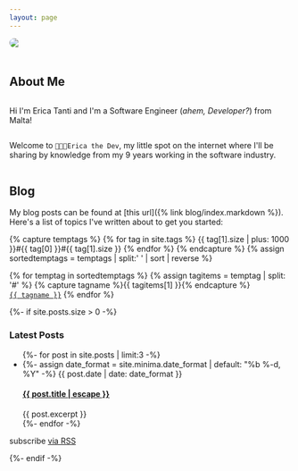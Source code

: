 ```yaml
---
layout: page
---
```

<style>
  .flex {
    display: flex;
  }

  .flex-row {
    flex-direction: row;
  }

  .flex-col {
    flex-direction: column;
  }

  .flex-wrap {
    flex-wrap: wrap;
  }

  .radius {
    border-radius: 10px
  }

  .mr {
    margin-right: 20px;
  }

  .mb {
    margin-bottom: 20px;
  }

  .flex-1 {
    flex: 1;
  }

  .align-items-center {
    align-items: center;
  }
</style>

<div class="flex flex-row flex-wrap align-items-center">
  <img style="min-width: 236px" class="mr mb radius flex" src="/assets/erica_tanti.jpg">
  <div class="flex flex-col flex-1" style="min-width: 400px">
    <h2>About Me</h2>
    <p>
      Hi I'm Erica Tanti and I'm a Software Engineer (<em>ahem, Developer?</em>) from Malta!
    </p>
    <p>
      Welcome to <code class="highligher-rouge">👩🏻‍💻Erica the Dev</code>, my little spot on the internet where I'll be sharing by knowledge from my 9 years working in the software   industry.
    </p>
  </div>
</div>

<h2>Blog</h2>
My blog posts can be found at [this url]({% link blog/index.markdown %}). Here's a list of topics I've written about to get you started:

{% capture temptags %}
  {% for tag in site.tags %}
    {{ tag[1].size | plus: 1000 }}#{{ tag[0] }}#{{ tag[1].size }}
  {% endfor %}
{% endcapture %}
{% assign sortedtemptags = temptags | split:' ' | sort | reverse %}
<p>
    {% for temptag in sortedtemptags %}
        {% assign tagitems = temptag | split: '#' %}
        {% capture tagname %}{{ tagitems[1] }}{% endcapture %}
        <a href="/tag/{{ tagname }}"><code class="highligher-rouge"><nobr>{{ tagname }}</nobr></code></a>
    {% endfor %}
</p>

{%- if site.posts.size > 0 -%}
<br/>
  <h3>Latest Posts</h3>
  <ul class="post-list">
    {%- for post in site.posts | limit:3 -%}
    <li>
      {%- assign date_format = site.minima.date_format | default: "%b %-d, %Y" -%}
      <span class="post-meta">{{ post.date | date: date_format }}</span>
      <h4>
        <a class="post-link" href="{{ post.url | relative_url }}">
          {{ post.title | escape }}
        </a>
      </h4>
      {{ post.excerpt }}
    </li>
    {%- endfor -%}
  </ul>

  <p class="rss-subscribe">subscribe <a href="{{ "/feed.xml" | relative_url }}">via RSS</a></p>
{%- endif -%}

